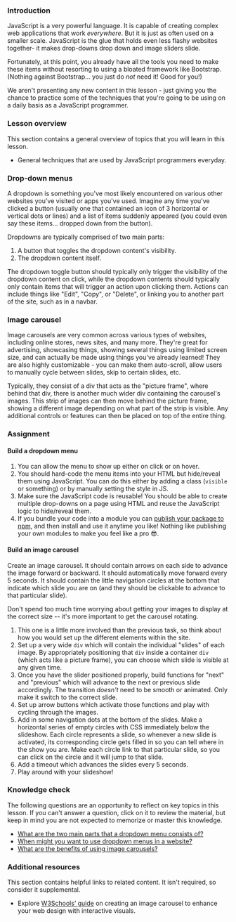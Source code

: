 ### Introduction

JavaScript is a very powerful language. It is capable of creating complex web applications that work *everywhere*. But it is just as often used on a smaller scale. JavaScript is the glue that holds even less flashy websites together- it makes drop-downs drop down and image sliders slide.

Fortunately, at this point, you already have all the tools you need to make these items without resorting to using a bloated framework like Bootstrap. (Nothing against Bootstrap... you just do *not* need it! Good for you!)

We aren't presenting any new content in this lesson - just giving you the chance to practice some of the techniques that you're going to be using on a daily basis as a JavaScript programmer.

### Lesson overview

This section contains a general overview of topics that you will learn in this lesson.

- General techniques that are used by JavaScript programmers everyday.

### Drop-down menus

A dropdown is something you've most likely encountered on various other websites you've visited or apps you've used. Imagine any time you've clicked a button (usually one that contained an icon of 3 horizontal or vertical dots or lines) and a list of items suddenly appeared (you could even say these items... dropped down from the button).

Dropdowns are typically comprised of two main parts:

1. A button that toggles the dropdown content's visibility.
1. The dropdown content itself.

The dropdown toggle button should typically only trigger the visibility of the dropdown content on click, while the dropdown contents should typically only contain items that will trigger an action upon clicking them. Actions can include things like "Edit", "Copy", or "Delete", or linking you to another part of the site, such as in a navbar.

### Image carousel

Image carousels are very common across various types of websites, including online stores, news sites, and many more. They're great for advertising, showcasing things, showing several things using limited screen size, and can actually be made using things you've already learned! They are also highly customizable - you can make them auto-scroll, allow users to manually cycle between slides, skip to certain slides, etc.

Typically, they consist of a div that acts as the "picture frame", where behind that div, there is another much wider div containing the carousel's images. This strip of images can then move behind the picture frame, showing a different image depending on what part of the strip is visible. Any additional controls or features can then be placed on top of the entire thing.

### Assignment

<div class="lesson-content__panel" markdown="1">

#### Build a dropdown menu

1. You can allow the menu to show up either on click or on hover.
1. You should hard-code the menu items into your HTML but hide/reveal them using JavaScript. You can do this either by adding a class (`visible` or something) or by manually setting the style in JS.
1. Make sure the JavaScript code is reusable! You should be able to create multiple drop-downs on a page using HTML and reuse the JavaScript logic to hide/reveal them.
1. If you bundle your code into a module you can [publish your package to npm](https://docs.npmjs.com/getting-started/publishing-npm-packages), and then install and use it anytime you like! Nothing like publishing your own modules to make you feel like a pro 😎.

#### Build an image carousel

Create an image carousel. It should contain arrows on each side to advance the image forward or backward. It should automatically move forward every 5 seconds. It should contain the little navigation circles at the bottom that indicate which slide you are on (and they should be clickable to advance to that particular slide).

Don't spend too much time worrying about getting your images to display at the correct size -- it's more important to get the carousel rotating.

1. This one is a little more involved than the previous task, so think about how you would set up the different elements within the site.
1. Set up a very wide `div` which will contain the individual "slides" of each image. By appropriately positioning that `div` inside a container `div` (which acts like a picture frame), you can choose which slide is visible at any given time.
1. Once you have the slider positioned properly, build functions for "next" and "previous" which will advance to the next or previous slide accordingly. The transition *doesn't* need to be smooth or animated. Only make it switch to the correct slide.
1. Set up arrow buttons which activate those functions and play with cycling through the images.
1. Add in some navigation dots at the bottom of the slides. Make a horizontal series of empty circles with CSS immediately below the slideshow. Each circle represents a slide, so whenever a new slide is activated, its corresponding circle gets filled in so you can tell where in the show you are. Make each circle link to that particular slide, so you can click on the circle and it will jump to that slide.
1. Add a timeout which advances the slides every 5 seconds.
1. Play around with your slideshow!

</div>

### Knowledge check

The following questions are an opportunity to reflect on key topics in this lesson. If you can't answer a question, click on it to review the material, but keep in mind you are not expected to memorize or master this knowledge.

- [What are the two main parts that a dropdown menu consists of?](#drop-down-menus)
- [When might you want to use dropdown menus in a website?](#drop-down-menus)
- [What are the benefits of using image carousels?](#image-carousel)

### Additional resources

This section contains helpful links to related content. It isn't required, so consider it supplemental.

- Explore [W3Schools’ guide](https://www.w3schools.com/howto/howto_js_slideshow.asp) on creating an image carousel to enhance your web design with interactive visuals.

